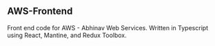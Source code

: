 ## AWS-Frontend

Front end code for AWS - Abhinav Web Services. Written in Typescript using React, Mantine, and Redux Toolbox.

